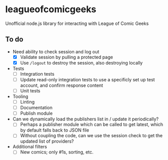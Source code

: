 # leagueofcomicgeeks
Unofficial node.js library for interacting with League of Comic Geeks

## To do

 - Need ability to check session and log out
   - [X] Validate session by pulling a protected page
   - [X] Use `/logout` to destroy the session, also destroying locally

 - Tests
   - [ ] Integration tests
   - [ ] Update read-only integration tests to use a specificly set up test account, and confirm response content
   - [ ] Unit tests

 - Tooling
   - [ ] Linting
   - [ ] Documentation
   - [ ] Publish module

 - Can we dynamically load the publishers list in / update it periodically?
   - [ ] Perhaps a publisher module which can be called to get latest, which by default falls back to JSON file
   - [ ] Without coupling the code, can we use the session check to get the updated list of providers?

 - Additional filters
   - [ ] New comics; only #1s, sorting, etc.
